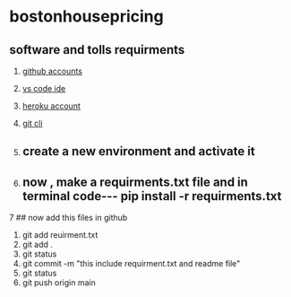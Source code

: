 # bostonhousepricing

## software and tolls requirments

1. [github accounts](https://github.com)
2. [vs code ide](https://code.visualstudio.com/)
3. [heroku account](https://heroku.com)
4. [git cli](https://gitcli.com)

5. ## create a new environment and activate it
6. ## now , make a requirments.txt file and in terminal code--- pip install -r requirments.txt

7 ## now add this files in github 
1. git add reuirment.txt
2. git add .
3. git status
4. git commit -m "this include requirment.txt and readme file"
5. git status
6. git push origin main
